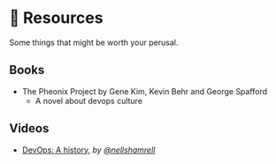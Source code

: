 # :orange_book: Resources

Some things that might be worth your perusal.

## Books

- The Pheonix Project by Gene Kim, Kevin Behr and George Spafford
  - A novel about devops culture

## Videos

- [DevOps: A history], _by [@nellshamrell]_

[DevOps: A history]: https://www.youtube.com/watch?v=IIkbn2V5A40
[@nellshamrell]: https://twitter.com/nellshamrell
